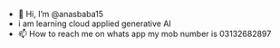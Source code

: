 - 👋 Hi, I’m @anasbaba15
- i am learning cloud applied generative AI
- 📫 How to reach me on whats app my mob number is 03132682897

<!---
anasbaba15/anasbaba15 is a ✨ special ✨ repository because its `README.md` (this file) appears on your GitHub profile.
You can click the Preview link to take a look at your changes.
--->
